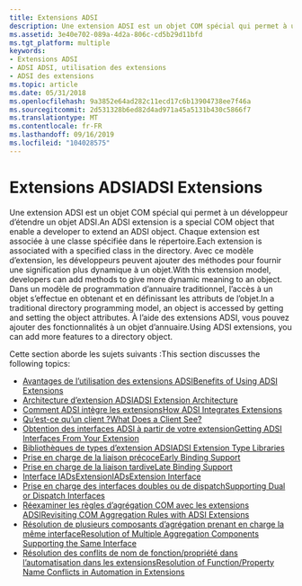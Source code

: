```yaml
---
title: Extensions ADSI
description: Une extension ADSI est un objet COM spécial qui permet à un développeur d’étendre un objet ADSI.
ms.assetid: 3e40e702-089a-4d2a-806c-cd5b29d11bfd
ms.tgt_platform: multiple
keywords:
- Extensions ADSI
- ADSI ADSI, utilisation des extensions
- ADSI des extensions
ms.topic: article
ms.date: 05/31/2018
ms.openlocfilehash: 9a3852e64ad282c11ecd17c6b13904738ee7f46a
ms.sourcegitcommit: 2d531328b6ed82d4ad971a45a5131b430c5866f7
ms.translationtype: MT
ms.contentlocale: fr-FR
ms.lasthandoff: 09/16/2019
ms.locfileid: "104028575"
---
```

# <a name="adsi-extensions"></a><span data-ttu-id="02db3-106">Extensions ADSI</span><span class="sxs-lookup"><span data-stu-id="02db3-106">ADSI Extensions</span></span>

<span data-ttu-id="02db3-107">Une extension ADSI est un objet COM spécial qui permet à un développeur d’étendre un objet ADSI.</span><span class="sxs-lookup"><span data-stu-id="02db3-107">An ADSI extension is a special COM object that enable a developer to extend an ADSI object.</span></span> <span data-ttu-id="02db3-108">Chaque extension est associée à une classe spécifiée dans le répertoire.</span><span class="sxs-lookup"><span data-stu-id="02db3-108">Each extension is associated with a specified class in the directory.</span></span> <span data-ttu-id="02db3-109">Avec ce modèle d’extension, les développeurs peuvent ajouter des méthodes pour fournir une signification plus dynamique à un objet.</span><span class="sxs-lookup"><span data-stu-id="02db3-109">With this extension model, developers can add methods to give more dynamic meaning to an object.</span></span> <span data-ttu-id="02db3-110">Dans un modèle de programmation d’annuaire traditionnel, l’accès à un objet s’effectue en obtenant et en définissant les attributs de l’objet.</span><span class="sxs-lookup"><span data-stu-id="02db3-110">In a traditional directory programming model, an object is accessed by getting and setting the object attributes.</span></span> <span data-ttu-id="02db3-111">À l’aide des extensions ADSI, vous pouvez ajouter des fonctionnalités à un objet d’annuaire.</span><span class="sxs-lookup"><span data-stu-id="02db3-111">Using ADSI extensions, you can add more features to a directory object.</span></span>

<span data-ttu-id="02db3-112">Cette section aborde les sujets suivants :</span><span class="sxs-lookup"><span data-stu-id="02db3-112">This section discusses the following topics:</span></span>

-   [<span data-ttu-id="02db3-113">Avantages de l’utilisation des extensions ADSI</span><span class="sxs-lookup"><span data-stu-id="02db3-113">Benefits of Using ADSI Extensions</span></span>](benefits-of-using-adsi-extensions.md)
-   [<span data-ttu-id="02db3-114">Architecture d’extension ADSI</span><span class="sxs-lookup"><span data-stu-id="02db3-114">ADSI Extension Architecture</span></span>](adsi-extension-architecture.md)
-   [<span data-ttu-id="02db3-115">Comment ADSI intègre les extensions</span><span class="sxs-lookup"><span data-stu-id="02db3-115">How ADSI Integrates Extensions</span></span>](adsi-and-extensions.md)
-   [<span data-ttu-id="02db3-116">Qu’est-ce qu’un client ?</span><span class="sxs-lookup"><span data-stu-id="02db3-116">What Does a Client See?</span></span>](what-does-a-client-see.md)
-   [<span data-ttu-id="02db3-117">Obtention des interfaces ADSI à partir de votre extension</span><span class="sxs-lookup"><span data-stu-id="02db3-117">Getting ADSI Interfaces From Your Extension</span></span>](getting-adsi-interfaces-from-your-extension.md)
-   [<span data-ttu-id="02db3-118">Bibliothèques de types d’extension ADSI</span><span class="sxs-lookup"><span data-stu-id="02db3-118">ADSI Extension Type Libraries</span></span>](adsi-extension-type-libraries.md)
-   [<span data-ttu-id="02db3-119">Prise en charge de la liaison précoce</span><span class="sxs-lookup"><span data-stu-id="02db3-119">Early Binding Support</span></span>](early-binding-support.md)
-   [<span data-ttu-id="02db3-120">Prise en charge de la liaison tardive</span><span class="sxs-lookup"><span data-stu-id="02db3-120">Late Binding Support</span></span>](late-binding-support.md)
-   [<span data-ttu-id="02db3-121">Interface IADsExtension</span><span class="sxs-lookup"><span data-stu-id="02db3-121">IADsExtension Interface</span></span>](iadsextension-interface.md)
-   [<span data-ttu-id="02db3-122">Prise en charge des interfaces doubles ou de dispatch</span><span class="sxs-lookup"><span data-stu-id="02db3-122">Supporting Dual or Dispatch Interfaces</span></span>](supporting-dual-or-dispatch-interfaces.md)
-   [<span data-ttu-id="02db3-123">Réexaminer les règles d’agrégation COM avec les extensions ADSI</span><span class="sxs-lookup"><span data-stu-id="02db3-123">Revisiting COM Aggregation Rules with ADSI Extensions</span></span>](revisiting-com-aggregation-rules-with-adsi-extensions.md)
-   [<span data-ttu-id="02db3-124">Résolution de plusieurs composants d’agrégation prenant en charge la même interface</span><span class="sxs-lookup"><span data-stu-id="02db3-124">Resolution of Multiple Aggregation Components Supporting the Same Interface</span></span>](resolution-of-multiple-aggregation-components-supporting-the-same-interface.md)
-   [<span data-ttu-id="02db3-125">Résolution des conflits de nom de fonction/propriété dans l’automatisation dans les extensions</span><span class="sxs-lookup"><span data-stu-id="02db3-125">Resolution of Function/Property Name Conflicts in Automation in Extensions</span></span>](resolution-of-functionproperty-name-conflicts-in-automation-in-extensions.md)

 

 




